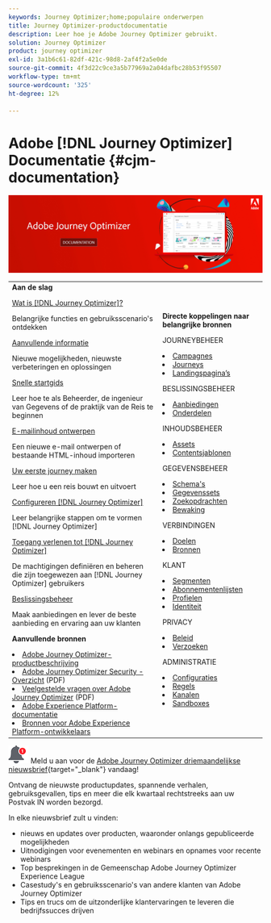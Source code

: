```yaml
---
keywords: Journey Optimizer;home;populaire onderwerpen
title: Journey Optimizer-productdocumentatie
description: Leer hoe je Adobe Journey Optimizer gebruikt.
solution: Journey Optimizer
product: journey optimizer
exl-id: 3a1b6c61-82df-421c-98d8-2af4f2a5e0de
source-git-commit: 4f3d22c9ce3a5b77969a2a04dafbc28b53f95507
workflow-type: tm+mt
source-wordcount: '325'
ht-degree: 12%

---
```


# Adobe [!DNL Journey Optimizer] Documentatie {#cjm-documentation}

![](using/assets/do-not-localize/banner-cjm.jpg)

<table style="table-layout:fixed">
<tr style="border: 0;">
  <td>
    <div><strong>Aan de slag</strong>
    </div>
    <p>
    <em></em>
    <p>
    <div>
      <a href="using/start/get-started.md">Wat is [!DNL Journey Optimizer]?</a>
    </div>
    <p>Belangrijke functies en gebruiksscenario's ontdekken
    <p>
    <div>
      <a href="using/rn/release-notes.md">Aanvullende informatie</a>
    </div>
    <p>Nieuwe mogelijkheden, nieuwste verbeteringen en oplossingen
   <p>
    <div>
      <a href="using/start/quick-start.md">Snelle startgids</a>
    </div>
    <p>
    Leer hoe te als Beheerder, de ingenieur van Gegevens of de praktijk van de Reis te beginnen
    <p>
    <p>
    <div>
      <a href="using/email/get-started-email-design.md">E-mailinhoud ontwerpen</a>
    </div>
    <p>
    Een nieuwe e-mail ontwerpen of bestaande HTML-inhoud importeren
    <p>
    <div>
    <a href="using/building-journeys/journey-gs.md">Uw eerste journey maken</a>
    </div>
    <p>Leer hoe u een reis bouwt en uitvoert
    <p>
    <div>
    <a href="using/configuration/get-started-configuration.md">Configureren [!DNL Journey Optimizer]</a>
    </div>
    <p>Leer belangrijke stappen om te vormen [!DNL Journey Optimizer]
    <p>
    <div>
    <a href="using/administration/permissions-overview.md">Toegang verlenen tot [!DNL Journey Optimizer]</a>
    </div>
    <p>De machtigingen definiëren en beheren die zijn toegewezen aan [!DNL Journey Optimizer] gebruikers
    <p>
    <div>
    <a href="using/offers/get-started/starting-offer-decisioning.md">Beslissingsbeheer</a>
    </div>
    <p>Maak aanbiedingen en lever de beste aanbieding en ervaring aan uw klanten
    <p>
    <p>
    <div><strong>Aanvullende bronnen</strong>
    </div>
    <p>
    <p>
    <div>
    <li>
      <a href="https://helpx.adobe.com/legal/product-descriptions/adobe-journey-optimizer.html" target="_blank">Adobe Journey Optimizer-productbeschrijving</a>
    </li>
    </div>
    <div>
    <li>
      <a href="https://www.adobe.com/content/dam/cc/en/security/pdfs/AJO_SecurityOverview.pdf" target="_blank">Adobe Journey Optimizer Security - Overzicht</a> (PDF)
    </li>
    </div>
    <div>
    <li>
      <a href="https://experienceleague.adobe.com/docs/journey-optimizer/assets/AJO-FAQ.pdf" target="_blank">Veelgestelde vragen over Adobe Journey Optimizer</a> (PDF)
    </li>
    </div>
    <div>
    <li>
      <a href="https://experienceleague.adobe.com/docs/experience-platform/landing/home.html" target="_blank">Adobe Experience Platform-documentatie</a>
    </li>
    </div>
    <div>
      <li>
      <a href="https://www.adobe.com/nl/experience-platform/documentation-and-developer-resources.html" target="_blank">Bronnen voor Adobe Experience Platform-ontwikkelaars</a>
    </li>
    </div>
  </td>
   <td>
   <div><strong>Directe koppelingen naar belangrijke bronnen</strong>
    </div>
    <p>
    <em></em>
    <p>
    <p>JOURNEYBEHEER</p>
    <li>
      <a href="using/campaigns/get-started-with-campaigns.md">Campagnes</a>
    </li>
        <li>
      <a href="using/building-journeys/journey-gs.md">Journeys</a>
    </li>
    <li>
      <a href="using/landing-pages/get-started-lp.md">Landingspagina’s</a>
    </li>
    <p>
    <p>BESLISSINGSBEHEER</p>
    <li>
      <a href="using/offers/get-started/starting-offer-decisioning.md">Aanbiedingen</a>
    </li>
     <li>
      <a href="using/offers/offer-library/key-steps.md">Onderdelen</a>
    </li>
    <p>
    <p>INHOUDSBEHEER</p>
    <li>
      <a href="using/email/assets-essentials.md">Assets</a>
    </li>
    <li>
      <a href="using/email/content-templates.md">Contentsjablonen</a>
    </li>
    <p>
    <p>GEGEVENSBEHEER</p>
    <li>
      <a href="using/data/get-started-schemas.md">Schema's</a>
    </li>
     <li>
      <a href="using/data/get-started-datasets.md">Gegevenssets</a>
    </li>
        <li>
      <a href="using/data/get-started-queries.md">Zoekopdrachten</a>
    </li>
     <li>
      <a href="https://experienceleague.adobe.com/docs/experience-platform/ingestion/quality/monitor-data-ingestion.html" target="_blank">Bewaking</a>
    </li>
    <p>
    <p>VERBINDINGEN</p>
      <li>
      <a href="using/data/get-started-datasets.md">Doelen</a>
    </li>
    <li>
      <a href="using/start/get-started-sources.md">Bronnen</a>
    </li>
    <p>
    <p>KLANT</p>
    <li>
      <a href="using/segment/about-segments.md">Segmenten</a>
    </li>
    </li>
    <li>
      <a href="using/landing-pages/subscription-list.md">Abonnementenlijsten</a>
    </li>     
    <li>
      <a href="using/segment/get-started-profiles.md">Profielen</a>
    </li>
    <li>
      <a href="using/segment/get-started-identity.md">Identiteit</a>
    </li>
    <p>
    <p>PRIVACY</p>
    <li>
      <a href="https://experienceleague.adobe.com/docs/experience-platform/privacy/home.html" target="_blank">Beleid</a>
    </li>
    <li>
      <a href="https://experienceleague.adobe.com/docs/experience-platform/privacy/ui/user-guide.html"target="_blank">Verzoeken</a>
    </li>
    <p>
    <p>ADMINISTRATIE</p>
    <li>
      <a href="using/configuration/about-data-sources-events-actions.md">Configuraties</a>
    </li>
    <li>
      <a href="using/configuration/frequency-rules.md">Regels</a>
    </li>
    <li>
      <a href="using/configuration/get-started-configuration.md">Kanalen</a>
    </li>
     <li>
      <a href="using/administration/sandboxes.md">Sandboxes</a>
    </li>
  </td>
</tr>
</table>


![Nieuwsbrief](using/assets/do-not-localize/nl-icon.png) Meld u aan voor de [Adobe Journey Optimizer driemaandelijkse nieuwsbrief](https://www.adobe.com/subscription/Adobe_Journey_Optimizer_NL.html){target="_blank"} vandaag!

Ontvang de nieuwste productupdates, spannende verhalen, gebruiksgevallen, tips en meer die elk kwartaal rechtstreeks aan uw Postvak IN worden bezorgd.

In elke nieuwsbrief zult u vinden:
* nieuws en updates over producten, waaronder onlangs gepubliceerde mogelijkheden
* Uitnodigingen voor evenementen en webinars en opnames voor recente webinars
* Top besprekingen in de Gemeenschap Adobe Journey Optimizer Experience League
* Casestudy&#39;s en gebruiksscenario&#39;s van andere klanten van Adobe Journey Optimizer
* Tips en trucs om de uitzonderlijke klantervaringen te leveren die bedrijfssucces drijven